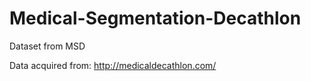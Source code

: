 # Medical-Segmentation-Decathlon
Dataset from MSD

Data acquired from: http://medicaldecathlon.com/
